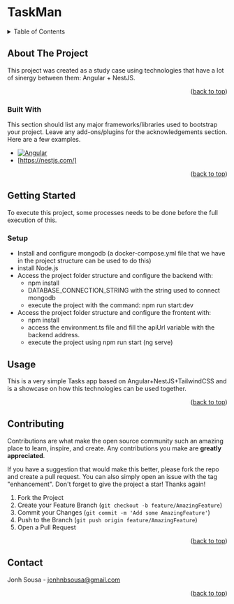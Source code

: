 <a name="readme-top"></a>

<h1>TaskMan</h1>



<!-- TABLE OF CONTENTS -->
<details>
  <summary>Table of Contents</summary>
  <ol>
    <li>
      <a href="#about-the-project">About The Project</a>
      <ul>
        <li><a href="#built-with">Built With</a></li>
      </ul>
    </li>
    <li>
      <a href="#getting-started">Getting Started</a>
      <ul>
        <li><a href="#prerequisites">Setup</a></li>
      </ul>
    </li>
    <li><a href="#usage">Usage</a></li>
    <li><a href="#contributing">Contributing</a></li>
    <li><a href="#contact">Contact</a></li>
  </ol>
</details>



<!-- ABOUT THE PROJECT -->
## About The Project

This project was created as a study case using technologies that have a lot of sinergy between them: Angular + NestJS.

<p align="right">(<a href="#readme-top">back to top</a>)</p>



### Built With

This section should list any major frameworks/libraries used to bootstrap your project. Leave any add-ons/plugins for the acknowledgements section. Here are a few examples.

* [![Angular][Angular.io]][Angular-url]
* [https://nestjs.com/]

<p align="right">(<a href="#readme-top">back to top</a>)</p>



<!-- GETTING STARTED -->
## Getting Started

To execute this project, some processes needs to be done before the full execution of this.

### Setup

* Install and configure mongodb (a docker-compose.yml file that we have in the project structure can be used to do this)
* install Node.js
* Access the project folder structure and configure the backend with:
    - npm install
    - DATABASE_CONNECTION_STRING with the string used to connect mongodb
    - execute the project with the command: npm run start:dev
* Access the project folder structure and configure the frontent with:
    - npm install
    - access the environment.ts file and fill the apiUrl variable with the backend address.
    - execute the project using npm run start (ng serve)



<!-- USAGE EXAMPLES -->
## Usage

This is a very simple Tasks app based on Angular+NestJS+TailwindCSS and is a showcase on how this technologies can be used together.

<p align="right">(<a href="#readme-top">back to top</a>)</p>



<!-- CONTRIBUTING -->
## Contributing

Contributions are what make the open source community such an amazing place to learn, inspire, and create. Any contributions you make are **greatly appreciated**.

If you have a suggestion that would make this better, please fork the repo and create a pull request. You can also simply open an issue with the tag "enhancement".
Don't forget to give the project a star! Thanks again!

1. Fork the Project
2. Create your Feature Branch (`git checkout -b feature/AmazingFeature`)
3. Commit your Changes (`git commit -m 'Add some AmazingFeature'`)
4. Push to the Branch (`git push origin feature/AmazingFeature`)
5. Open a Pull Request

<p align="right">(<a href="#readme-top">back to top</a>)</p>



<!-- CONTACT -->
## Contact

Jonh Sousa - jonhnbsousa@gmail.com

<p align="right">(<a href="#readme-top">back to top</a>)</p>

[Angular.io]: https://img.shields.io/badge/Angular-DD0031?style=for-the-badge&logo=angular&logoColor=white
[Angular-url]: https://angular.io/
[NestJS.io]: https://img.shields.io/badge/Nest-DD0031?style=for-the-badge&logo=angular&logoColor=white
[NestJS-url]: https://nestjs.com/
